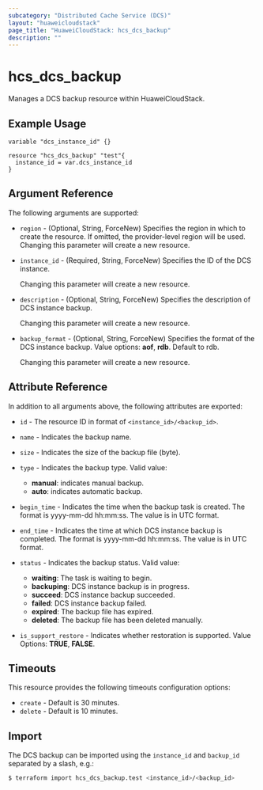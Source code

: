 ```yaml
---
subcategory: "Distributed Cache Service (DCS)"
layout: "huaweicloudstack"
page_title: "HuaweiCloudStack: hcs_dcs_backup"
description: ""
---
```


# hcs_dcs_backup

Manages a DCS backup resource within HuaweiCloudStack.

## Example Usage

```hcl
variable "dcs_instance_id" {}

resource "hcs_dcs_backup" "test"{
  instance_id = var.dcs_instance_id
}
```

## Argument Reference

The following arguments are supported:

* `region` - (Optional, String, ForceNew) Specifies the region in which to create the resource.
  If omitted, the provider-level region will be used. Changing this parameter will create a new resource.

* `instance_id` - (Required, String, ForceNew) Specifies the ID of the DCS instance.

  Changing this parameter will create a new resource.

* `description` - (Optional, String, ForceNew) Specifies the description of DCS instance backup.

  Changing this parameter will create a new resource.

* `backup_format` - (Optional, String, ForceNew) Specifies the format of the DCS instance backup.
  Value options: **aof**, **rdb**. Default to rdb.

  Changing this parameter will create a new resource.

## Attribute Reference

In addition to all arguments above, the following attributes are exported:

* `id` - The resource ID in format of `<instance_id>/<backup_id>`.

* `name` - Indicates the backup name.

* `size` - Indicates the size of the backup file (byte).

* `type` - Indicates the backup type. Valid value:
  + **manual**: indicates manual backup.
  + **auto**: indicates automatic backup.

* `begin_time` - Indicates the time when the backup task is created. The format is yyyy-mm-dd hh:mm:ss.
  The value is in UTC format.

* `end_time` - Indicates the time at which DCS instance backup is completed. The format is yyyy-mm-dd hh:mm:ss.
  The value is in UTC format.

* `status` - Indicates the backup status. Valid value:
  + **waiting**: The task is waiting to begin.
  + **backuping**: DCS instance backup is in progress.
  + **succeed**: DCS instance backup succeeded.
  + **failed**: DCS instance backup failed.
  + **expired**: The backup file has expired.
  + **deleted**: The backup file has been deleted manually.

* `is_support_restore` - Indicates whether restoration is supported. Value Options: **TRUE**, **FALSE**.

## Timeouts

This resource provides the following timeouts configuration options:

* `create` - Default is 30 minutes.
* `delete` - Default is 10 minutes.

## Import

The DCS backup can be imported using the `instance_id` and `backup_id` separated by a slash, e.g.:

```bash
$ terraform import hcs_dcs_backup.test <instance_id>/<backup_id>
```
